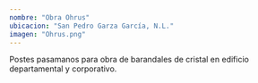 ```yaml
---
nombre: "Obra Ohrus"
ubicacion: "San Pedro Garza García, N.L."
imagen: "Ohrus.png"
---
```


Postes pasamanos para obra de barandales de cristal en edificio departamental y corporativo.
